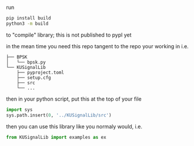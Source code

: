 run 
   ```bash
   pip install build
   python3 -m build
   ```
 to "compile" library; this is not published to pypl yet

in the mean time you need this repo tangent to the repo your working in i.e.

```
├── BPSK
│   └── bpsk.py
└── KUSignalLib
    ├── pyproject.toml
    ├── setup.cfg
    ├── src
    └── ...
```

then in your python script, put this at the top of your file

   ```python
   import sys
   sys.path.insert(0, '../KUSignalLib/src')
   ```

then you can use this library like you normaly would, i.e. 

```python
from KUSignalLib import examples as ex
```

